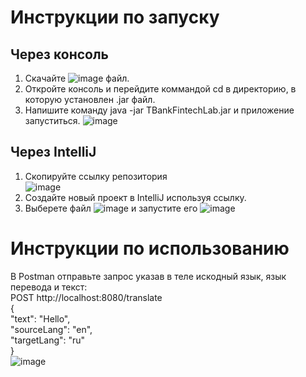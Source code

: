 # Инструкции по запуску
## Через консоль
1. Скачайте    ![image](https://github.com/user-attachments/assets/dd706255-5e5a-4948-915e-f1b9446df6ad) файл.
2. Откройте консоль и перейдите коммандой cd в директорию, в которую установлен .jar файл.
3. Напишите команду java -jar TBankFintechLab.jar и приложение запуститься.
 ![image](https://github.com/user-attachments/assets/e2d86ba1-3c42-4cb5-a2de-1dc6b07c4e38)

## Через IntelliJ
1. Скопируйте ссылку репозитория  
   ![image](https://github.com/user-attachments/assets/c97062a2-12fa-4e65-a03a-08780139bd15)
2. Создайте новый проект в IntelliJ используя ссылку.
3. Выберете файл ![image](https://github.com/user-attachments/assets/e7c018f4-e72f-4b6d-92c8-9e651563ebc1) и запустите его ![image](https://github.com/user-attachments/assets/ca35ef7b-3b0c-4341-8fbc-64b8ad483f89)

# Инструкции по использованию
В Postman отправьте запрос указав в теле искодный язык, язык перевода и текст:  
POST http://localhost:8080/translate  
{  
  "text": "Hello",  
  "sourceLang": "en",  
  "targetLang": "ru"  
}    
![image](https://github.com/user-attachments/assets/0d4eceed-9422-41b7-997d-c140772c70f9)
